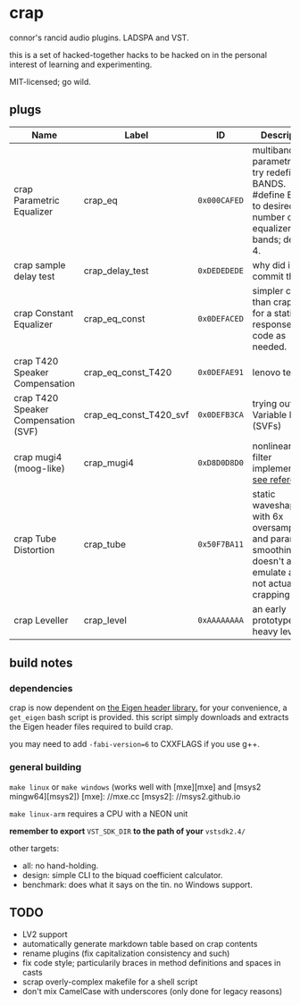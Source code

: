 # crap

connor's rancid audio plugins. LADSPA and VST.

this is a set of hacked-together hacks to be hacked on
in the personal interest of learning and experimenting.

MIT-licensed; go wild.

## plugs

Name | Label | ID | Description
--- | --- | --- | ---
crap Parametric Equalizer  | crap\_eq | `0x000CAFED` | multiband parametric EQ. try redefining BANDS. #define BANDS to desired number of equalizer bands; default 4.
crap sample delay test | crap\_delay\_test | `0xDEDEDEDE` | why did i commit this?
crap Constant Equalizer | crap\_eq\_const | `0x0DEFACED` | simpler code than crap\_eq for a static response. edit code as needed.
crap T420 Speaker Compensation | crap\_eq\_const\_T420 | `0x0DEFAE91` | lenovo tests
crap T420 Speaker Compensation (SVF) | crap\_eq\_const\_T420\_svf | `0x0DEFB3CA` | trying out State Variable Filters (SVFs)
crap mugi4 (moog-like) | crap\_mugi4 | `0xD8D0D8D0` | nonlinear moog filter implementation: [see reference][moog]
crap Tube Distortion | crap\_tube | `0x50F7BA11` | static waveshaper with 6x oversampling and parameter smoothing. doesn't actually emulate a tube. not actually for crapping in.
crap Leveller | crap\_level | `0xAAAAAAAA` | an early prototype of a heavy leveller.

[moog]: https://aaltodoc.aalto.fi/bitstream/handle/123456789/14420/article6.pdf

## build notes

### dependencies

crap is now dependent on [the Eigen header library.][eigen]
for your convenience, a `get_eigen` bash script is provided.
this script simply downloads and extracts the Eigen header files
required to build crap.

[eigen]: http://eigen.tuxfamily.org/

you may need to add `-fabi-version=6` to CXXFLAGS if you use g++.

### general building

`make linux` or `make windows`
(works well with [mxe][mxe] and [msys2 mingw64][msys2])
[mxe]: //mxe.cc
[msys2]: //msys2.github.io

`make linux-arm` requires a CPU with a NEON unit

**remember to export** `VST_SDK_DIR` **to the path of your** `vstsdk2.4/`

other targets:
* all: no hand-holding.
* design: simple CLI to the biquad coefficient calculator.
* benchmark: does what it says on the tin. no Windows support.

## TODO

* LV2 support
* automatically generate markdown table based on crap contents
* rename plugins (fix capitalization consistency and such)
* fix code style; particularily braces in method definitions and spaces in casts
* scrap overly-complex makefile for a shell script
* don't mix CamelCase with underscores (only done for legacy reasons)

